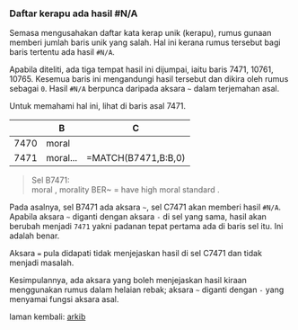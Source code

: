 ### Daftar kerapu ada hasil #N/A

Semasa mengusahakan daftar kata kerap unik (kerapu), rumus
gunaan memberi jumlah baris unik yang salah. Hal ini kerana
rumus tersebut bagi baris tertentu ada hasil `#N/A`.

Apabila diteliti, ada tiga tempat hasil ini dijumpai, iaitu
baris 7471, 10761, 10765. Kesemua baris ini mengandungi
hasil tersebut dan dikira oleh rumus sebagai `0`. Hasil
`#N/A` berpunca daripada aksara `~` dalam terjemahan asal.

Untuk memahami hal ini, lihat di baris asal 7471.

|      | B        | C                   |
| ---- | -------- | ------------------- |
| 7470 | moral    |                     |
| 7471 | moral... | =MATCH(B7471,B:B,0) |

> Sel B7471:  
> moral , morality BER~ = have high moral standard .  

Pada asalnya, sel B7471 ada aksara `~`, sel C7471 akan
memberi hasil `#N/A`. Apabila aksara `~` diganti dengan
aksara `-` di sel yang sama, hasil akan berubah menjadi
`7471` yakni padanan tepat pertama ada di baris sel itu.
Ini adalah benar.

Aksara `=` pula didapati tidak menjejaskan hasil di sel
C7471 dan tidak menjadi masalah.

Kesimpulannya, ada aksara yang boleh menjejaskan hasil
kiraan menggunakan rumus dalam helaian rebak; aksara `~`
diganti dengan `-` yang menyamai fungsi aksara asal.

laman kembali: [arkib][0]

  [0]: ../pokok.md
